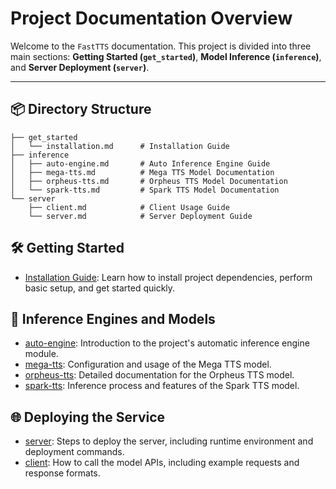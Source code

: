 # Project Documentation Overview

Welcome to the `FastTTS` documentation. This project is divided into three main sections: **Getting
Started (`get_started`)**, **Model Inference (`inference`)**, and **Server Deployment (`server`)**.

---

## 📦 Directory Structure

```
├── get_started
│   └── installation.md      # Installation Guide
├── inference
│   ├── auto-engine.md       # Auto Inference Engine Guide
│   ├── mega-tts.md          # Mega TTS Model Documentation
│   ├── orpheus-tts.md       # Orpheus TTS Model Documentation
│   └── spark-tts.md         # Spark TTS Model Documentation
└── server
    ├── client.md            # Client Usage Guide
    └── server.md            # Server Deployment Guide
```

## 🛠️ Getting Started

- [Installation Guide](get_started/installation.md): Learn how to install project dependencies, perform basic setup, and
  get started quickly.

## 🧠 Inference Engines and Models

- [auto-engine](inference/auto-engine.md): Introduction to the project's automatic inference engine module.
- [mega-tts](inference/mega-tts.md): Configuration and usage of the Mega TTS model.
- [orpheus-tts](inference/orpheus-tts.md): Detailed documentation for the Orpheus TTS model.
- [spark-tts](inference/spark-tts.md): Inference process and features of the Spark TTS model.

## 🌐 Deploying the Service

- [server](server/server.md): Steps to deploy the server, including runtime environment and deployment commands.
- [client](server/client.md): How to call the model APIs, including example requests and response formats.